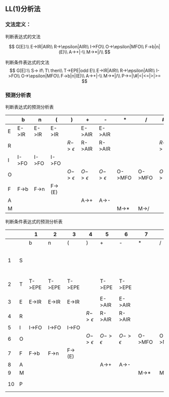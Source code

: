 ## LL(1)分析法

### 文法定义：

判断表达式的文法

$$
G[E]:\\
E->IR|AIR\\
R->\epsilon|AIR\\
I->FO\\
O->\epsilon|MFO\\
F->b|n|(E)\\
A->+|-\\
M->*|/\\
$$

判断条件表达式的文法
$$
G[E]:\\
S-> if\ T\ then\\
T->EPE|odd E\\
E->IR|AIR\\
R->\epsilon|AIR\\
I->FO\\
O->\epsilon|MFO\\
F->b|n|(E)\\
A->+|-\\
M->*|/\\
P->=|\#|<|<=|>|>=
$$


### 预测分析表

判断表达式的预测分析表

|      | b     | n     | (      | )             | +             | -             | *      | /      | #             |
| ---- | ----- | ----- | ------ | ------------- | ------------- | ------------- | ------ | ------ | ------------- |
| E    | E->IR | E->IR | E->IR  |               | E->AIR        | E->AIR        |        |        |               |
| R    |       |       |        | $R->\epsilon$ | R->AIR        | R->AIR        |        |        | $R->\epsilon$ |
| I    | I->FO | I->FO | I->FO  |               |               |               |        |        |               |
| O    |       |       |        | $O->\epsilon$ | $O->\epsilon$ | $O->\epsilon$ | O->MFO | O->MFO | $O->\epsilon$ |
| F    | F->b  | F->n  | F->(E) |               |               |               |        |        |               |
| A    |       |       |        |               | A->+          | A->-          |        |        |               |
| M    |       |       |        |               |               |               | M->*   | M->/   |               |

判断条件表达式的预测分析表

|      |      | 1      | 2      | 3      | 4             | 5             | 6             | 7      | 8      | 9             | 10            | 11            | 12            | 13            | 14            | 15       | 16            | 17            | 18   |
| ---- | ---- | ------ | ------ | ------ | ------------- | ------------- | ------------- | ------ | ------ | ------------- | ------------- | ------------- | ------------- | ------------- | ------------- | -------- | ------------- | ------------- | ---- |
|      |      | b      | n      | (      | )             | +             | -             | *      | /      | =             | !=            | <             | <=            | >             | >=            | odd      | if            | then          | #    |
| 1    | S    |        |        |        |               |               |               |        |        |               |               |               |               |               |               |          | S->if  T then |               |      |
| 2    | T    | T->EPE | T->EPE | T->EPE |               | T->EPE        | T->EPE        |        |        |               |               |               |               |               |               | T->odd E |               |               |      |
| 3    | E    | E->IR  | E->IR  | E->IR  |               | E->AIR        | E->AIR        |        |        |               |               |               |               |               |               |          |               |               |      |
| 4    | R    |        |        |        | $R->\epsilon$ | R->AIR        | R->AIR        |        |        | $R->\epsilon$ | $R->\epsilon$ | $R->\epsilon$ | $R->\epsilon$ | $R->\epsilon$ | $R->\epsilon$ |          |               | $R->\epsilon$ |      |
| 5    | I    | I->FO  | I->FO  | I->FO  |               |               |               |        |        |               |               |               |               |               |               |          |               |               |      |
| 6    | O    |        |        |        | $O->\epsilon$ | $O->\epsilon$ | $O->\epsilon$ | O->MFO | O->MFO | $O->\epsilon$ | $O->\epsilon$ | $O->\epsilon$ | $O->\epsilon$ | $O->\epsilon$ | $O->\epsilon$ |          |               | $O->\epsilon$ |      |
| 7    | F    | F->b   | F->n   | F->(E) |               |               |               |        |        |               |               |               |               |               |               |          |               |               |      |
| 8    | A    |        |        |        |               | A->+          | A->-          |        |        |               |               |               |               |               |               |          |               |               |      |
| 9    | M    |        |        |        |               |               |               | M->*   | M->/   |               |               |               |               |               |               |          |               |               |      |
| 10   | P    |        |        |        |               |               |               |        |        | P->=          | P->!=         | P-><          | P-><=         | P-> >         | P-> >=        |          |               |               |      |

